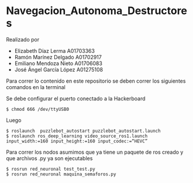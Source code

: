 # Navegacion_Autonoma_Destructores
Realizado por

* Elizabeth Díaz Lerma A01703363
* Ramón Marínez Delgado A01702917
* Emiliano Mendoza Nieto A01706083
* José Ángel García López A01275108

Para correr lo contenido en este repositorio se deben correr los siguientes comandos en la terminal

Se debe configurar el puerto conectado a la Hackerboard
~~~
$ chmod 666 /dev/ttyUSB0 
~~~

Luego
~~~
$ roslaunch  puzzlebot_autostart puzzlebot_autostart.launch
$ roslaunch ros_deep_learning video_source_ros1.launch input_width:=160 input_height:=160 input_codec:=“HEVC”
~~~
Para correr los nodos asumimos que ya tiene un paquete de ros creado y que archivos .py ya son ejecutables
~~~
$ rosrun red_neuronal test_test.py
$ rosrun red_neuronal maquina_semaforos.py
~~~

